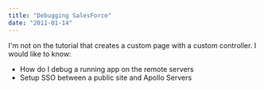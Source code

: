 ```yaml
---
title: "Debugging SalesForce"
date: "2011-01-14"
---
```


I'm not on the tutorial that creates a custom page with a custom controller. I would like to know:

- How do I debug a running app on the remote servers
- Setup SSO between a public site and Apollo Servers
